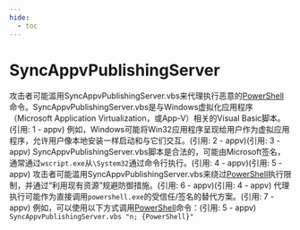 ```yaml
---
hide:
  - toc
---
```


# SyncAppvPublishingServer

攻击者可能滥用SyncAppvPublishingServer.vbs来代理执行恶意的[PowerShell](https://attack.mitre.org/techniques/T1059/001)命令。SyncAppvPublishingServer.vbs是与Windows虚拟化应用程序（Microsoft Application Virtualization，或App-V）相关的Visual Basic脚本。(引用: 1 - appv) 例如，Windows可能将Win32应用程序呈现给用户作为虚拟应用程序，允许用户像本地安装一样启动和与它们交互。(引用: 2 - appv)(引用: 3 - appv)      SyncAppvPublishingServer.vbs脚本是合法的，可能由Microsoft签名，通常通过`wscript.exe`从`\System32`通过命令行执行。(引用: 4 - appv)(引用: 5 - appv)  攻击者可能滥用SyncAppvPublishingServer.vbs来绕过[PowerShell](https://attack.mitre.org/techniques/T1059/001)执行限制，并通过“利用现有资源”规避防御措施。(引用: 6 - appv)(引用: 4 - appv) 代理执行可能作为直接调用`powershell.exe`的受信任/签名的替代方案。(引用: 7 - appv)  例如，可以使用以下方式调用[PowerShell](https://attack.mitre.org/techniques/T1059/001)命令：(引用: 5 - appv)  `SyncAppvPublishingServer.vbs "n; {PowerShell}"`
